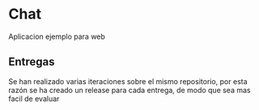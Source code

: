 # Chat

Aplicacion ejemplo para web

## Entregas

Se han realizado varias iteraciones sobre el mismo repositorio, por esta razón se ha creado un release para cada entrega, de modo que sea mas facil de evaluar
